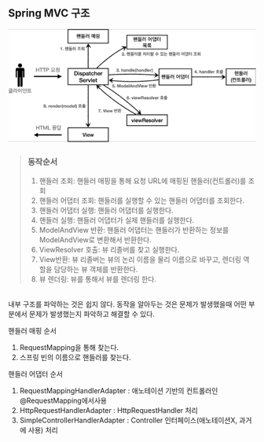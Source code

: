 ## Spring MVC 구조

![MVC구조](/image/SpringMVC구조.png)

> ### 동작순서<br>
> 1. 핸들러 조회: 핸들러 매핑을 통해 요청 URL에 매핑된 핸들러(컨트롤러)를 조회
> 2. 핸들러 어댑터 조회: 핸들러를 실행할 수 있는 핸들러 어댑터를 조회한다.
> 3. 핸들러 어댑터 실행: 핸들러 어댑터를 실행한다.
> 4. 핸들러 실행: 핸들러 어댑터가 실제 핸들러를 실행한다.
> 5. ModelAndView 반환: 핸들러 어댑터는 핸들러가 반환하는 정보를 ModelAndView로 변환해서 반환한다.
> 6. ViewResolver 호출: 뷰 리졸버를 찾고 실행한다.
> 7. View반환: 뷰 리졸버는 뷰의 논리 이름을 물리 이름으로 바꾸고, 렌더링 역할을 담당하는 뷰 객체를 반환한다.
> 8. 뷰 렌더링: 뷰를 통해서 뷰를 렌더링 한다.

<br>
내부 구조를 파악하는 것은 쉽지 않다. 동작을 알아두는 것은 문제가 발생했을때 어떤 부분에서 문제가  발생했는지 파악하고 해결할 수 있다.

핸들러 매핑 순서
1. RequestMapping을 통해 찾는다.
2. 스프링 빈의 이름으로 핸들러를 찾는다.

핸들러 어댑터 순서
1. RequestMappingHandlerAdapter : 애노테이션 기반의 컨트롤러인 @RequestMapping에서사용
2. HttpRequestHandlerAdapter : HttpRequestHandler 처리
3. SimpleControllerHandlerAdapter : Controller 인터페이스(애노테이션X, 과거에 사용) 
처리


